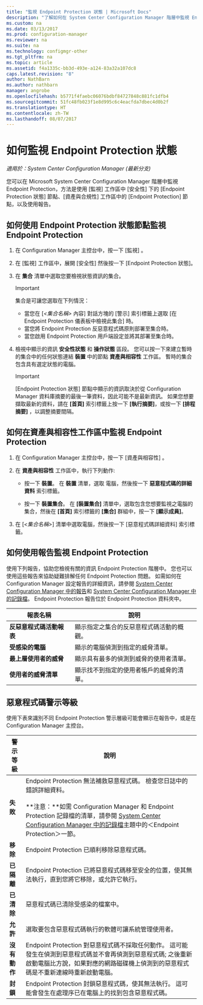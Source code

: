 ```yaml
---
title: "監視 Endpoint Protection 狀態 | Microsoft Docs"
description: "了解如何在 System Center Configuration Manager 階層中監視 Endpoint Protection。"
ms.custom: na
ms.date: 03/13/2017
ms.prod: configuration-manager
ms.reviewer: na
ms.suite: na
ms.technology: configmgr-other
ms.tgt_pltfrm: na
ms.topic: article
ms.assetid: f4a1335c-bb3d-493e-a124-83a32a107dc8
caps.latest.revision: "8"
author: NathBarn
ms.author: nathbarn
manager: angrobe
ms.openlocfilehash: b5771f4faebc06076bdbf84727848c881fc1dfb4
ms.sourcegitcommit: 51fc48fb023f1e8d995c6c4eacfda7dbec4d0b2f
ms.translationtype: HT
ms.contentlocale: zh-TW
ms.lasthandoff: 08/07/2017
---
```

# <a name="how-to-monitor-endpoint-protection-status"></a>如何監視 Endpoint Protection 狀態

*適用於：System Center Configuration Manager (最新分支)*

您可以在 Microsoft System Center Configuration Manager 階層中監視 Endpoint Protection，方法是使用 [監視] 工作區中 [安全性] 下的 [Endpoint Protection 狀態] 節點、[資產與合規性] 工作區中的 [Endpoint Protection] 節點，以及使用報告。  

##  <a name="BKMK_1"></a> 如何使用 Endpoint Protection 狀態節點監視 Endpoint Protection  

1.  在 Configuration Manager 主控台中，按一下 [監視] 。  

2.  在 [監視] 工作區中，展開 [安全性] 然後按一下 [Endpoint Protection 狀態]。  

3.  在 **集合** 清單中選取您要檢視狀態資訊的集合。  

    > [!IMPORTANT]  
    >  集合是可讓您選取在下列情況：  
    >   
    >  -   當您在 [*<集合名稱\>* 內容] 對話方塊的 [警示] 索引標籤上選取 [在 Endpoint Protection 儀表板中檢視此集合] 時。  
    > -   當您將 Endpoint Protection 反惡意程式碼原則部署至集合時。  
    > -   當您啟用 Endpoint Protection 用戶端設定並將其部署至集合時。  

4.  檢視中顯示的資訊 **安全性狀態** 和 **操作狀態** 區段。 您可以按一下來建立暫時的集合中的任何狀態連結 **裝置** 中的節點 **資產與相容性** 工作區。 暫時的集合包含具有選定狀態的電腦。  

    > [!IMPORTANT]  
    >  [Endpoint Protection 狀態] 節點中顯示的資訊取決於從 Configuration Manager 資料庫摘要的最後一筆資料，因此可能不是最新資訊。 如果您想要擷取最新的資料，請在 **[首頁]** 索引標籤上按一下 **[執行摘要]**，或按一下 **[排程摘要]** ，以調整摘要間隔。  

##  <a name="BKMK_2"></a> 如何在資產與相容性工作區中監視 Endpoint Protection  

1.  在 Configuration Manager 主控台中，按一下 [資產與相容性] 。  

2.  在 **資產與相容性** 工作區中，執行下列動作:  

    -   按一下 **裝置**。 在 **裝置** 清單，選取 電腦，然後按一下 **惡意程式碼的詳細資料**  索引標籤。  

    -   按一下 **裝置集合**。 在 **[裝置集合]** 清單中，選取包含您想要監視之電腦的集合，然後在 **[首頁]** 索引標籤的 **[集合]** 群組中，按一下 **[顯示成員]**。  

3.  在 [*<集合名稱\>*] 清單中選取電腦，然後按一下 [惡意程式碼詳細資料] 索引標籤。  

##  <a name="BKMK_3"></a> 如何使用報告監視 Endpoint Protection  
 使用下列報告，協助您檢視有關的資訊 Endpoint Protection 階層中。 您也可以使用這些報告來協助疑難排解任何 Endpoint Protection 問題。 如需如何在 Configuration Manager 設定報告的詳細資訊，請參閱 [System Center Configuration Manager 中的報告](../../core/servers/manage/reporting.md)和 [System Center Configuration Manager 中的記錄檔](../../core/plan-design/hierarchy/log-files.md)。 Endpoint Protection 報告位於 Endpoint Protection 資料夾中。  

|報表名稱|說明|  
|-----------------|-----------------|  
|**反惡意程式碼活動報表**|顯示指定之集合的反惡意程式碼活動的概觀。|  
|**受感染的電腦**|顯示的電腦偵測到指定的威脅清單。|  
|**最上層使用者的威脅**|顯示具有最多的偵測到威脅的使用者清單。|  
|**使用者的威脅清單**|顯示找不到指定的使用者帳戶的威脅的清單。|  

## <a name="malware-alert-levels"></a>惡意程式碼警示等級  
 使用下表來識別不同 Endpoint Protection 警示層級可能會顯示在報告中，或是在 Configuration Manager 主控台。  

|警示等級|說明|  
|-----------------|-----------------|  
|**失敗**|Endpoint Protection 無法補救惡意程式碼。 檢查您日誌中的錯誤詳細資料。<br /><br /> **注意：**如需 Configuration Manager 和 Endpoint Protection 記錄檔的清單，請參閱 [System Center Configuration Manager 中的記錄檔](../../core/plan-design/hierarchy/log-files.md)主題中的＜Endpoint Protection＞一節。|  
|**移除**|Endpoint Protection 已順利移除惡意程式碼。|  
|**已隔離**|Endpoint Protection 已將惡意程式碼移至安全的位置，使其無法執行，直到您將它移除，或允許它執行。|  
|**已清除**|惡意程式碼已清除受感染的檔案中。|  
|**允許**|選取要包含惡意程式碼執行的軟體可讓系統管理使用者。|  
|**沒有動作**|Endpoint Protection 對惡意程式碼不採取任何動作。 這可能發生在偵測到惡意程式碼並不會再偵測到惡意程式碼; 之後重新啟動電腦比方說，如果對應的網路磁碟機上偵測到的惡意程式碼是不重新連線時重新啟動電腦。|  
|**封鎖**|Endpoint Protection 封鎖惡意程式碼，使其無法執行。 這可能會發生在處理序已在電腦上的找到包含惡意程式碼。|
